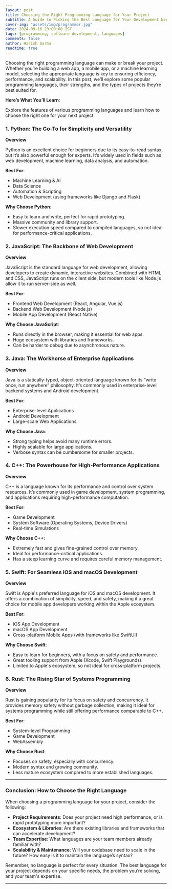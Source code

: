 ```yaml
---
layout: post  
title: Choosing the Right Programming Language for Your Project  
subtitle: A Guide to Picking the Best Language for Your Development Needs  
cover-img: "assets/img/programmer.jpg"  
date: 2024-09-16 23:00:00 IST  
tags: [programming, software development, languages]  
comments: false  
author: Harish Sarma  
readtime: true  
---
```


Choosing the right programming language can make or break your project. Whether you’re building a web app, a mobile app, or a machine learning model, selecting the appropriate language is key to ensuring efficiency, performance, and scalability. In this post, we’ll explore some popular programming languages, their strengths, and the types of projects they’re best suited for.

**Here’s What You’ll Learn**:

Explore the features of various programming languages and learn how to choose the right one for your next project.

### 1. **Python: The Go-To for Simplicity and Versatility**

**Overview**

Python is an excellent choice for beginners due to its easy-to-read syntax, but it’s also powerful enough for experts. It’s widely used in fields such as web development, machine learning, data analysis, and automation.

**Best For**:

- Machine Learning & AI  
- Data Science  
- Automation & Scripting  
- Web Development (using frameworks like Django and Flask)

**Why Choose Python**:

- Easy to learn and write, perfect for rapid prototyping.  
- Massive community and library support.  
- Slower execution speed compared to compiled languages, so not ideal for performance-critical applications.

### 2. **JavaScript: The Backbone of Web Development**

**Overview**

JavaScript is the standard language for web development, allowing developers to create dynamic, interactive websites. Combined with HTML and CSS, JavaScript runs on the client side, but modern tools like Node.js allow it to run server-side as well.

**Best For**:

- Frontend Web Development (React, Angular, Vue.js)  
- Backend Web Development (Node.js)  
- Mobile App Development (React Native)

**Why Choose JavaScript**:

- Runs directly in the browser, making it essential for web apps.  
- Huge ecosystem with libraries and frameworks.  
- Can be harder to debug due to asynchronous nature.

### 3. **Java: The Workhorse of Enterprise Applications**

**Overview**

Java is a statically-typed, object-oriented language known for its “write once, run anywhere” philosophy. It’s commonly used in enterprise-level backend systems and Android development.

**Best For**:

- Enterprise-level Applications  
- Android Development  
- Large-scale Web Applications

**Why Choose Java**:

- Strong typing helps avoid many runtime errors.  
- Highly scalable for large applications.  
- Verbose syntax can be cumbersome for smaller projects.

### 4. **C++: The Powerhouse for High-Performance Applications**

**Overview**

C++ is a language known for its performance and control over system resources. It’s commonly used in game development, system programming, and applications requiring high-performance computation.

**Best For**:

- Game Development  
- System Software (Operating Systems, Device Drivers)  
- Real-time Simulations

**Why Choose C++**:

- Extremely fast and gives fine-grained control over memory.  
- Ideal for performance-critical applications.  
- Has a steep learning curve and requires careful memory management.

### 5. **Swift: For Seamless iOS and macOS Development**

**Overview**

Swift is Apple's preferred language for iOS and macOS development. It offers a combination of simplicity, speed, and safety, making it a great choice for mobile app developers working within the Apple ecosystem.

**Best For**:

- iOS App Development  
- macOS App Development  
- Cross-platform Mobile Apps (with frameworks like SwiftUI)

**Why Choose Swift**:

- Easy to learn for beginners, with a focus on safety and performance.  
- Great tooling support from Apple (Xcode, Swift Playgrounds).  
- Limited to Apple's ecosystem, so not ideal for cross-platform projects.

### 6. **Rust: The Rising Star of Systems Programming**

**Overview**

Rust is gaining popularity for its focus on safety and concurrency. It provides memory safety without garbage collection, making it ideal for systems programming while still offering performance comparable to C++.

**Best For**:

- System-level Programming  
- Game Development  
- WebAssembly

**Why Choose Rust**:

- Focuses on safety, especially with concurrency.  
- Modern syntax and growing community.  
- Less mature ecosystem compared to more established languages.

---

### Conclusion: How to Choose the Right Language

When choosing a programming language for your project, consider the following:

- **Project Requirements**: Does your project need high performance, or is rapid prototyping more important?  
- **Ecosystem & Libraries**: Are there existing libraries and frameworks that can accelerate development?  
- **Team Expertise**: What languages are your team members already familiar with?  
- **Scalability & Maintenance**: Will your codebase need to scale in the future? How easy is it to maintain the language’s syntax?

Remember, no language is perfect for every situation. The best language for your project depends on your specific needs, the problem you’re solving, and your team's expertise.

---
